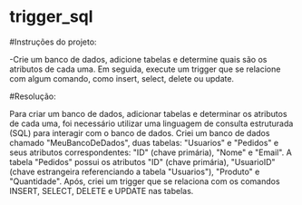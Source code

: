# trigger_sql

#Instruções do projeto:

-Crie um banco de dados, adicione tabelas e determine quais são os atributos de cada uma. Em seguida, 
execute um trigger que se relacione com algum comando, como insert, select, delete ou update.

#Resolução:

Para criar um banco de dados, adicionar tabelas e determinar os atributos de cada uma, foi necessário 
utilizar uma linguagem de consulta estruturada (SQL) para interagir com o banco de dados. Criei um
banco de dados chamado "MeuBancoDeDados", duas tabelas: "Usuarios" e "Pedidos" e seus atributos 
correspondentes: "ID" (chave primária), "Nome" e "Email".
A tabela "Pedidos" possui os atributos "ID" (chave primária), "UsuarioID" (chave estrangeira referenciando 
a tabela "Usuarios"), "Produto" e "Quantidade".
Após, criei um trigger que se relaciona com os comandos INSERT, SELECT, DELETE e UPDATE nas tabelas.
